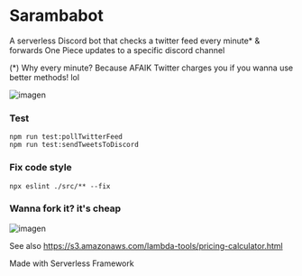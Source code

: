 # Sarambabot

A serverless Discord bot that checks a twitter feed every minute* & forwards One Piece updates to a specific discord channel

(*) Why every minute? Because AFAIK Twitter charges you if you wanna use better methods! lol

![imagen](https://user-images.githubusercontent.com/15369935/153233333-fe0b04e5-a65c-4206-9709-578434c4605d.png)

### Test

```
npm run test:pollTwitterFeed
npm run test:sendTweetsToDiscord
```

### Fix code style

```
npx eslint ./src/** --fix
```

### Wanna fork it? it's cheap

![imagen](https://user-images.githubusercontent.com/15369935/141467566-1d295acc-8e6d-49bf-b852-948f36730e40.png)

See also https://s3.amazonaws.com/lambda-tools/pricing-calculator.html

Made with Serverless Framework 
